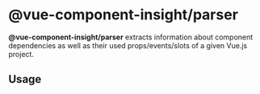# @vue-component-insight/parser
**@vue-component-insight/parser** extracts information about component dependencies as well as their used props/events/slots of a
given Vue.js project.

## Usage
